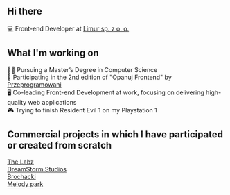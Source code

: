 ## Hi there 

💻 Front-end Developer at [Limur sp. z o. o.](https://limur.pl)

## What I'm working on

👨‍🎓 Pursuing a Master’s Degree in Computer Science  
🌱 Participating in the 2nd edition of "Opanuj Frontend" by [Przeprogramowani](https://przeprogramowani.pl/)  
🖥️ Co-leading Front-end Development at work, focusing on delivering high-quality web applications  
🎮 Trying to finish Resident Evil 1 on my Playstation 1 

## Commercial projects in which I have participated or created from scratch

[The Labz](https://www.thelabz.com/)  
[DreamStorm Studios](https://dreamstormstudios.com/)  
[Brochacki](https://brochacki.pl/)  
[Melody park](https://melodypark.pl/)  
